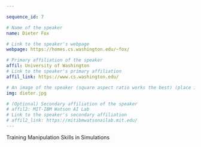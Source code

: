 ```yaml
---

sequence_id: 7

# Name of the speaker
name: Dieter Fox

# Link to the speaker's webpage
webpage: https://homes.cs.washington.edu/~fox/

# Primary affiliation of the speaker
affil: University of Washington
# Link to the speaker's primary affiliation
affil_link: https://www.cs.washington.edu/

# An image of the speaker (square aspect ratio works the best) (place in the `assets/img/speakers` directory)
img: dieter.jpg

# (Optional) Secondary affiliation of the speaker
# affil2: MIT-IBM Watson AI Lab
# Link to the speaker's secondary affiliation 
# affil2_link: https://mitibmwatsonailab.mit.edu/
---
```


<!-- Whatever you write below will show up as the speaker's bio -->

Training Manipulation Skills in Simulations